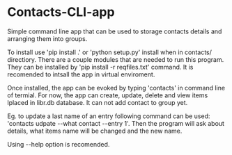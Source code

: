 # Contacts-CLI-app

Simple command line app that can be used to storage contacts details and arranging them into groups.

To install use 'pip install .'  or 'python setup.py' install when in contacts/ directiory. 
There are a couple modules that are needed to run this program. They can be installed by 'pip install -r reqfiles.txt' command.
It is recomended to intsall the app in virtual enviroment.

Once installed, the app can be evoked by typing 'contacts' in command line of termial.
For now, the app can create, update, delete and view items lplaced in libr.db database. It can not add contact to group yet.

Eg. to update a last name of an entry following command can be used: 'contacts udpate --what contact --entry 1'. 
Then the program will ask about details, what items name will be changed and the new name.

Using --help option is recomended.
